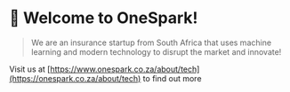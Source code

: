# :wave: Welcome to OneSpark!

> We are an insurance startup from South Africa that uses machine learning and modern technology to disrupt the market and innovate!

Visit us at [https://www.onespark.co.za/about/tech](https://onespark.co.za/about/tech) to find out more
